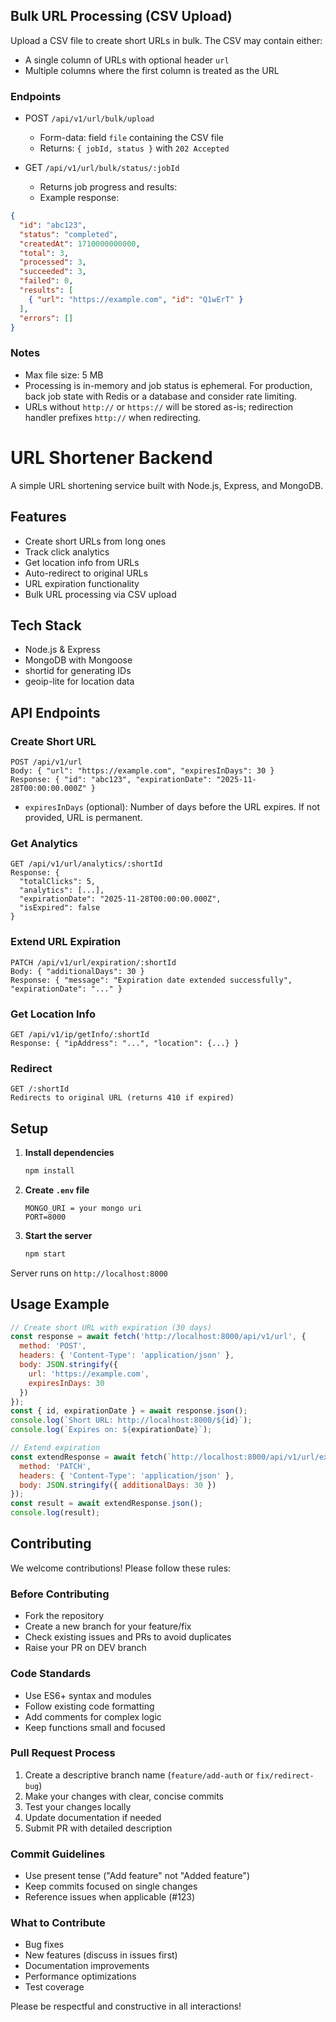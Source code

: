 ## Bulk URL Processing (CSV Upload)

Upload a CSV file to create short URLs in bulk. The CSV may contain either:
- A single column of URLs with optional header `url`
- Multiple columns where the first column is treated as the URL

### Endpoints

- POST `/api/v1/url/bulk/upload`
  - Form-data: field `file` containing the CSV file
  - Returns: `{ jobId, status }` with `202 Accepted`

- GET `/api/v1/url/bulk/status/:jobId`
  - Returns job progress and results:
  - Example response:

```json
{
  "id": "abc123",
  "status": "completed",
  "createdAt": 1710000000000,
  "total": 3,
  "processed": 3,
  "succeeded": 3,
  "failed": 0,
  "results": [
    { "url": "https://example.com", "id": "Q1wErT" }
  ],
  "errors": []
}
```

### Notes
- Max file size: 5 MB
- Processing is in-memory and job status is ephemeral. For production, back job state with Redis or a database and consider rate limiting.
- URLs without `http://` or `https://` will be stored as-is; redirection handler prefixes `http://` when redirecting.
# URL Shortener Backend

A simple URL shortening service built with Node.js, Express, and MongoDB.

## Features

- Create short URLs from long ones
- Track click analytics
- Get location info from URLs
- Auto-redirect to original URLs
- URL expiration functionality
- Bulk URL processing via CSV upload

## Tech Stack

- Node.js & Express
- MongoDB with Mongoose
- shortid for generating IDs
- geoip-lite for location data

## API Endpoints

### Create Short URL
```
POST /api/v1/url
Body: { "url": "https://example.com", "expiresInDays": 30 }
Response: { "id": "abc123", "expirationDate": "2025-11-28T00:00:00.000Z" }
```
- `expiresInDays` (optional): Number of days before the URL expires. If not provided, URL is permanent.

### Get Analytics
```
GET /api/v1/url/analytics/:shortId
Response: { 
  "totalClicks": 5, 
  "analytics": [...],
  "expirationDate": "2025-11-28T00:00:00.000Z",
  "isExpired": false
}
```

### Extend URL Expiration
```
PATCH /api/v1/url/expiration/:shortId
Body: { "additionalDays": 30 }
Response: { "message": "Expiration date extended successfully", "expirationDate": "..." }
```

### Get Location Info
```
GET /api/v1/ip/getInfo/:shortId
Response: { "ipAddress": "...", "location": {...} }
```

### Redirect
```
GET /:shortId
Redirects to original URL (returns 410 if expired)
```

## Setup

1. **Install dependencies**
   ```bash
   npm install
   ```

2. **Create `.env` file**
   ```env
   MONGO_URI = your mongo uri
   PORT=8000
   ```

3. **Start the server**
   ```bash
   npm start
   ```

Server runs on `http://localhost:8000`

## Usage Example

```javascript
// Create short URL with expiration (30 days)
const response = await fetch('http://localhost:8000/api/v1/url', {
  method: 'POST',
  headers: { 'Content-Type': 'application/json' },
  body: JSON.stringify({ 
    url: 'https://example.com',
    expiresInDays: 30 
  })
});
const { id, expirationDate } = await response.json();
console.log(`Short URL: http://localhost:8000/${id}`);
console.log(`Expires on: ${expirationDate}`);

// Extend expiration
const extendResponse = await fetch(`http://localhost:8000/api/v1/url/expiration/${id}`, {
  method: 'PATCH',
  headers: { 'Content-Type': 'application/json' },
  body: JSON.stringify({ additionalDays: 30 })
});
const result = await extendResponse.json();
console.log(result);
```

## Contributing

We welcome contributions! Please follow these rules:

### Before Contributing
- Fork the repository
- Create a new branch for your feature/fix
- Check existing issues and PRs to avoid duplicates
- Raise your PR on DEV branch

### Code Standards
- Use ES6+ syntax and modules
- Follow existing code formatting
- Add comments for complex logic
- Keep functions small and focused

### Pull Request Process
1. Create a descriptive branch name (`feature/add-auth` or `fix/redirect-bug`)
2. Make your changes with clear, concise commits
3. Test your changes locally
4. Update documentation if needed
5. Submit PR with detailed description

### Commit Guidelines
- Use present tense ("Add feature" not "Added feature")
- Keep commits focused on single changes
- Reference issues when applicable (#123)

### What to Contribute
- Bug fixes
- New features (discuss in issues first)
- Documentation improvements
- Performance optimizations
- Test coverage

Please be respectful and constructive in all interactions!
